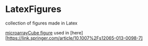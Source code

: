 # LatexFigures
collection of figures made in Latex

[microarrayCube figure](microarrayCube/array.jpg) used in [here][https://link.springer.com/article/10.1007%2Fs12065-013-0098-7] 
